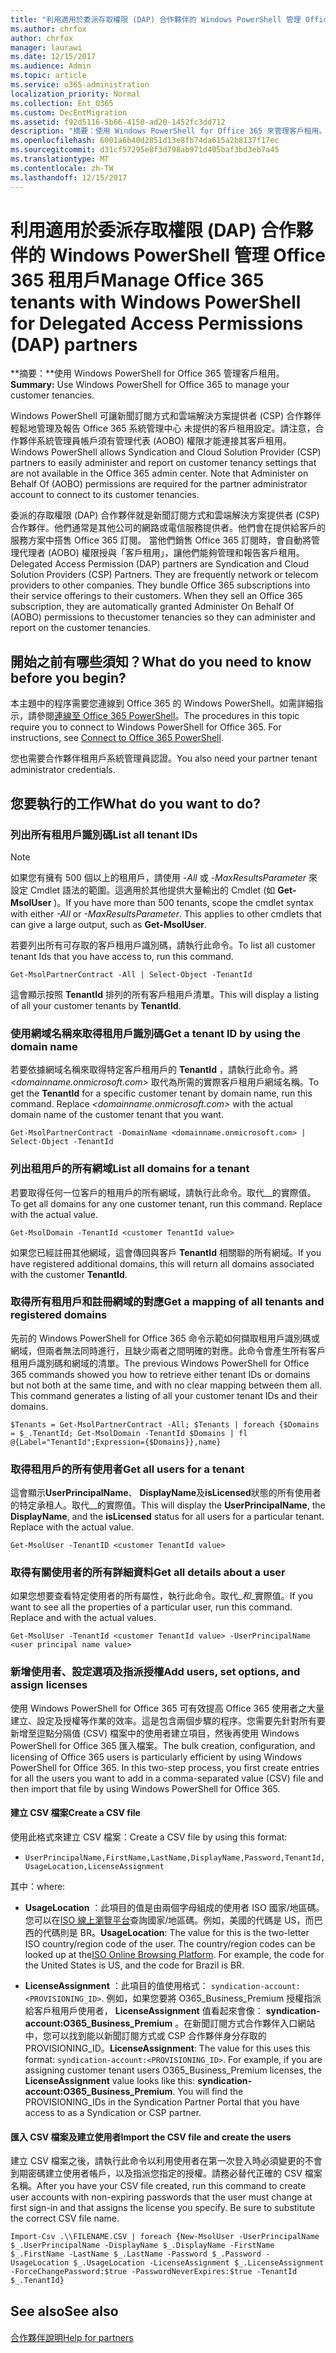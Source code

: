 ```yaml
---
title: "利用適用於委派存取權限 (DAP) 合作夥伴的 Windows PowerShell 管理 Office 365 租用戶"
ms.author: chrfox
author: chrfox
manager: laurawi
ms.date: 12/15/2017
ms.audience: Admin
ms.topic: article
ms.service: o365-administration
localization_priority: Normal
ms.collection: Ent_O365
ms.custom: DecEntMigration
ms.assetid: f92d5116-5b66-4150-ad20-1452fc3dd712
description: "摘要：使用 Windows PowerShell for Office 365 來管理客戶租用。"
ms.openlocfilehash: 6001a6b40d2851d13e8fb74da615a2b8137f17ec
ms.sourcegitcommit: d31cf57295e8f3d798ab971d405baf3bd3eb7a45
ms.translationtype: MT
ms.contentlocale: zh-TW
ms.lasthandoff: 12/15/2017
---
```

# <a name="manage-office-365-tenants-with-windows-powershell-for-delegated-access-permissions-dap-partners"></a><span data-ttu-id="aba26-103">利用適用於委派存取權限 (DAP) 合作夥伴的 Windows PowerShell 管理 Office 365 租用戶</span><span class="sxs-lookup"><span data-stu-id="aba26-103">Manage Office 365 tenants with Windows PowerShell for Delegated Access Permissions (DAP) partners</span></span>

 <span data-ttu-id="aba26-104">**摘要：**使用 Windows PowerShell for Office 365 管理客戶租用。</span><span class="sxs-lookup"><span data-stu-id="aba26-104">**Summary:** Use Windows PowerShell for Office 365 to manage your customer tenancies.</span></span>
  
<span data-ttu-id="aba26-p101">Windows PowerShell 可讓新聞訂閱方式和雲端解決方案提供者 (CSP) 合作夥伴輕鬆地管理及報告 Office 365 系統管理中心 未提供的客戶租用設定。請注意，合作夥伴系統管理員帳戶須有管理代表 (AOBO) 權限才能連接其客戶租用。</span><span class="sxs-lookup"><span data-stu-id="aba26-p101">Windows PowerShell allows Syndication and Cloud Solution Provider (CSP) partners to easily administer and report on customer tenancy settings that are not available in the Office 365 admin center. Note that Administer on Behalf Of (AOBO) permissions are required for the partner administrator account to connect to its customer tenancies.</span></span>
  
<span data-ttu-id="aba26-p102">委派的存取權限 (DAP) 合作夥伴就是新聞訂閱方式和雲端解決方案提供者 (CSP) 合作夥伴。他們通常是其他公司的網路或電信服務提供者。他們會在提供給客戶的服務方案中搭售 Office 365 訂閱。 當他們銷售 Office 365 訂閱時，會自動將管理代理者 (AOBO) 權限授與「客戶租用」，讓他們能夠管理和報告客戶租用。</span><span class="sxs-lookup"><span data-stu-id="aba26-p102">Delegated Access Permission (DAP) partners are Syndication and Cloud Solution Providers (CSP) Partners. They are frequently network or telecom providers to other companies. They bundle Office 365 subscriptions into their service offerings to their customers. When they sell an Office 365 subscription, they are automatically granted Administer On Behalf Of (AOBO) permissions to thecustomer tenancies so they can administer and report on the customer tenancies.</span></span>
## <a name="what-do-you-need-to-know-before-you-begin"></a><span data-ttu-id="aba26-111">開始之前有哪些須知？</span><span class="sxs-lookup"><span data-stu-id="aba26-111">What do you need to know before you begin?</span></span>

<span data-ttu-id="aba26-p103">本主題中的程序需要您連線到 Office 365 的 Windows PowerShell。如需詳細指示，請參閱[連線至 Office 365 PowerShell](connect-to-office-365-powershell.md)。</span><span class="sxs-lookup"><span data-stu-id="aba26-p103">The procedures in this topic require you to connect to Windows PowerShell for Office 365. For instructions, see [Connect to Office 365 PowerShell](connect-to-office-365-powershell.md).</span></span>
  
<span data-ttu-id="aba26-114">您也需要合作夥伴租用戶系統管理員認證。</span><span class="sxs-lookup"><span data-stu-id="aba26-114">You also need your partner tenant administrator credentials.</span></span>
  
## <a name="what-do-you-want-to-do"></a><span data-ttu-id="aba26-115">您要執行的工作</span><span class="sxs-lookup"><span data-stu-id="aba26-115">What do you want to do?</span></span>

### <a name="list-all-tenant-ids"></a><span data-ttu-id="aba26-116">列出所有租用戶識別碼</span><span class="sxs-lookup"><span data-stu-id="aba26-116">List all tenant IDs</span></span>

> [!NOTE]
> <span data-ttu-id="aba26-p104">如果您有擁有 500 個以上的租用戶，請使用  _-All_ 或 _-MaxResultsParameter_ 來設定 Cmdlet 語法的範圍。這適用於其他提供大量輸出的 Cmdlet (如 **Get-MsolUser** )。</span><span class="sxs-lookup"><span data-stu-id="aba26-p104">If you have more than 500 tenants, scope the cmdlet syntax with either  _-All_ or _-MaxResultsParameter_. This applies to other cmdlets that can give a large output, such as **Get-MsolUser**.</span></span>
  
<span data-ttu-id="aba26-119">若要列出所有可存取的客戶租用戶識別碼，請執行此命令。</span><span class="sxs-lookup"><span data-stu-id="aba26-119">To list all customer tenant Ids that you have access to, run this command.</span></span>
  
```
Get-MsolPartnerContract -All | Select-Object -TenantId
```

<span data-ttu-id="aba26-120">這會顯示按照 **TenantId** 排列的所有客戶租用戶清單。</span><span class="sxs-lookup"><span data-stu-id="aba26-120">This will display a listing of all your customer tenants by **TenantId**.</span></span>
  
### <a name="get-a-tenant-id-by-using-the-domain-name"></a><span data-ttu-id="aba26-121">使用網域名稱來取得租用戶識別碼</span><span class="sxs-lookup"><span data-stu-id="aba26-121">Get a tenant ID by using the domain name</span></span>

<span data-ttu-id="aba26-p105">若要依據網域名稱來取得特定客戶租用戶的 **TenantId** ，請執行此命令。將 _<domainname.onmicrosoft.com>_ 取代為所需的實際客戶租用戶網域名稱。</span><span class="sxs-lookup"><span data-stu-id="aba26-p105">To get the **TenantId** for a specific customer tenant by domain name, run this command. Replace _<domainname.onmicrosoft.com>_ with the actual domain name of the customer tenant that you want.</span></span>
  
```
Get-MsolPartnerContract -DomainName <domainname.onmicrosoft.com> | Select-Object -TenantId
```

### <a name="list-all-domains-for-a-tenant"></a><span data-ttu-id="aba26-124">列出租用戶的所有網域</span><span class="sxs-lookup"><span data-stu-id="aba26-124">List all domains for a tenant</span></span>

<span data-ttu-id="aba26-p106">若要取得任何一位客戶的租用戶的所有網域，請執行此命令。取代_<customer TenantId value>_的實際值。</span><span class="sxs-lookup"><span data-stu-id="aba26-p106">To get all domains for any one customer tenant, run this command. Replace  _<customer TenantId value>_ with the actual value.</span></span>
  
```
Get-MsolDomain -TenantId <customer TenantId value>
```

<span data-ttu-id="aba26-127">如果您已經註冊其他網域，這會傳回與客戶 **TenantId** 相關聯的所有網域。</span><span class="sxs-lookup"><span data-stu-id="aba26-127">If you have registered additional domains, this will return all domains associated with the customer **TenantId**.</span></span>
  
### <a name="get-a-mapping-of-all-tenants-and-registered-domains"></a><span data-ttu-id="aba26-128">取得所有租用戶和註冊網域的對應</span><span class="sxs-lookup"><span data-stu-id="aba26-128">Get a mapping of all tenants and registered domains</span></span>

<span data-ttu-id="aba26-p107">先前的 Windows PowerShell for Office 365 命令示範如何擷取租用戶識別碼或網域，但兩者無法同時進行，且缺少兩者之間明確的對應。此命令會產生所有客戶租用戶識別碼和網域的清單。</span><span class="sxs-lookup"><span data-stu-id="aba26-p107">The previous Windows PowerShell for Office 365 commands showed you how to retrieve either tenant IDs or domains but not both at the same time, and with no clear mapping between them all. This command generates a listing of all your customer tenant IDs and their domains.</span></span>
  
```
$Tenants = Get-MsolPartnerContract -All; $Tenants | foreach {$Domains = $_.TenantId; Get-MsolDomain -TenantId $Domains | fl @{Label="TenantId";Expression={$Domains}},name}
```

### <a name="get-all-users-for-a-tenant"></a><span data-ttu-id="aba26-131">取得租用戶的所有使用者</span><span class="sxs-lookup"><span data-stu-id="aba26-131">Get all users for a tenant</span></span>

<span data-ttu-id="aba26-p108">這會顯示**UserPrincipalName**、 **DisplayName**及**isLicensed**狀態的所有使用者的特定承租人。取代_<customer TenantId value>_的實際值。</span><span class="sxs-lookup"><span data-stu-id="aba26-p108">This will display the **UserPrincipalName**, the **DisplayName**, and the **isLicensed** status for all users for a particular tenant. Replace _<customer TenantId value>_ with the actual value.</span></span>
  
```
Get-MsolUser -TenantID <customer TenantId value>
```

### <a name="get-all-details-about-a-user"></a><span data-ttu-id="aba26-134">取得有關使用者的所有詳細資料</span><span class="sxs-lookup"><span data-stu-id="aba26-134">Get all details about a user</span></span>

<span data-ttu-id="aba26-p109">如果您想要查看特定使用者的所有屬性，執行此命令。取代_<customer TenantId value>_和_<user principal name value>_實際值。</span><span class="sxs-lookup"><span data-stu-id="aba26-p109">If you want to see all the properties of a particular user, run this command. Replace  _<customer TenantId value>_ and _<user principal name value>_ with the actual values.</span></span>
  
```
Get-MsolUser -TenantId <customer TenantId value> -UserPrincipalName <user principal name value>
```

### <a name="add-users-set-options-and-assign-licenses"></a><span data-ttu-id="aba26-137">新增使用者、設定選項及指派授權</span><span class="sxs-lookup"><span data-stu-id="aba26-137">Add users, set options, and assign licenses</span></span>

<span data-ttu-id="aba26-p110">使用 Windows PowerShell for Office 365 可有效提高 Office 365 使用者之大量建立、設定及授權等作業的效率。這是包含兩個步驟的程序。您需要先針對所有要新增至逗點分隔值 (CSV) 檔案中的使用者建立項目，然後再使用 Windows PowerShell for Office 365 匯入檔案。</span><span class="sxs-lookup"><span data-stu-id="aba26-p110">The bulk creation, configuration, and licensing of Office 365 users is particularly efficient by using Windows PowerShell for Office 365. In this two-step process, you first create entries for all the users you want to add in a comma-separated value (CSV) file and then import that file by using Windows PowerShell for Office 365.</span></span> 
  
#### <a name="create-a-csv-file"></a><span data-ttu-id="aba26-140">建立 CSV 檔案</span><span class="sxs-lookup"><span data-stu-id="aba26-140">Create a CSV file</span></span>

<span data-ttu-id="aba26-141">使用此格式來建立 CSV 檔案：</span><span class="sxs-lookup"><span data-stu-id="aba26-141">Create a CSV file by using this format:</span></span>
  
-  `UserPrincipalName,FirstName,LastName,DisplayName,Password,TenantId,UsageLocation,LicenseAssignment`
    
<span data-ttu-id="aba26-142">其中：</span><span class="sxs-lookup"><span data-stu-id="aba26-142">where:</span></span>
  
- <span data-ttu-id="aba26-p111">**UsageLocation** ：此項目的值是由兩個字母組成的使用者 ISO 國家/地區碼。您可以在[ISO 線上瀏覽平台](https://go.microsoft.com/fwlink/p/?LinkId=532703)查詢國家/地區碼。例如，美國的代碼是 US，而巴西的代碼則是 BR。</span><span class="sxs-lookup"><span data-stu-id="aba26-p111">**UsageLocation**: The value for this is the two-letter ISO country/region code of the user. The country/region codes can be looked up at the[ISO Online Browsing Platform](https://go.microsoft.com/fwlink/p/?LinkId=532703). For example, the code for the United States is US, and the code for Brazil is BR.</span></span> 
    
- <span data-ttu-id="aba26-p112">**LicenseAssignment** ：此項目的值使用格式： `syndication-account:<PROVISIONING_ID>`. 例如，如果您要將 O365_Business_Premium 授權指派給客戶租用戶使用者， **LicenseAssignment** 值看起來會像： **syndication-account:O365_Business_Premium** 。在新聞訂閱方式合作夥伴入口網站中，您可以找到能以新聞訂閱方式或 CSP 合作夥伴身分存取的 PROVISIONING_ID。</span><span class="sxs-lookup"><span data-stu-id="aba26-p112">**LicenseAssignment**: The value for this uses this format: `syndication-account:<PROVISIONING_ID>`. For example, if you are assigning customer tenant users O365_Business_Premium licenses, the **LicenseAssignment** value looks like this: **syndication-account:O365_Business_Premium**. You will find the PROVISIONING_IDs in the Syndication Partner Portal that you have access to as a Syndication or CSP partner.</span></span>
    
#### <a name="import-the-csv-file-and-create-the-users"></a><span data-ttu-id="aba26-149">匯入 CSV 檔案及建立使用者</span><span class="sxs-lookup"><span data-stu-id="aba26-149">Import the CSV file and create the users</span></span>

<span data-ttu-id="aba26-p113">建立 CSV 檔案之後，請執行此命令以利用使用者在第一次登入時必須變更的不會到期密碼建立使用者帳戶，以及指派您指定的授權。請務必替代正確的 CSV 檔案名稱。</span><span class="sxs-lookup"><span data-stu-id="aba26-p113">After you have your CSV file created, run this command to create user accounts with non-expiring passwords that the user must change at first sign-in and that assigns the license you specify. Be sure to substitute the correct CSV file name.</span></span>
  
```
Import-Csv .\\FILENAME.CSV | foreach {New-MsolUser -UserPrincipalName $_.UserPrincipalName -DisplayName $_.DisplayName -FirstName $_.FirstName -LastName $_.LastName -Password $_.Password -UsageLocation $_.UsageLocation -LicenseAssignment $_.LicenseAssignment -ForceChangePassword:$true -PasswordNeverExpires:$true -TenantId $_.TenantId}
```

## <a name="see-also"></a><span data-ttu-id="aba26-152">See also</span><span class="sxs-lookup"><span data-stu-id="aba26-152">See also</span></span>

#### 

[<span data-ttu-id="aba26-153">合作夥伴說明</span><span class="sxs-lookup"><span data-stu-id="aba26-153">Help for partners</span></span>](https://go.microsoft.com/fwlink/p/?LinkId=533477)

